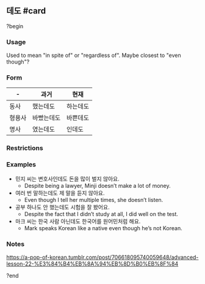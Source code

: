 ## 데도 #card
?begin
### Usage
Used to mean "in spite of" or "regardless of". Maybe closest to "even though"?
### Form
| -   | 과거    | 현재   |
| --- | ----- | ---- |
| 동사  | 했는데도  | 하는데도 |
| 형용사 | 바빴는데도 | 바쁜데도 |
| 명사  | 였는데도  | 인데도  |
### Restrictions
### Examples
- 민지 씨는 변호사인데도 돈을 많이 벌지 않아요.
	- Despite being a lawyer, Minji doesn’t make a lot of money.
- 여러 번 말하는데도 제 말을 듣지 않아요.
	- Even though I tell her multiple times, she doesn’t listen.
- 공부 하나도 안 했는데도 시험을 잘 봤어요.
	- Despite the fact that I didn’t study at all, I did well on the test.
- 마크 씨는 한국 사람 아닌데도 한국어를 원어민처럼 해요.
	- Mark speaks Korean like a native even though he’s not Korean.
### Notes
https://a-pop-of-korean.tumblr.com/post/706618095740059648/advanced-lesson-22-%E3%84%B4%EB%8A%94%EB%8D%B0%EB%8F%84
<!--SR:!2025-07-24,9,250-->
?end
